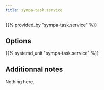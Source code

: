 ```yaml
---
title: sympa-task.service
---
```


{{% provided_by "sympa-task.service" %}}

## Options

{{% systemd_unit "sympa-task.service" %}}

## Additionnal notes

Nothing here.